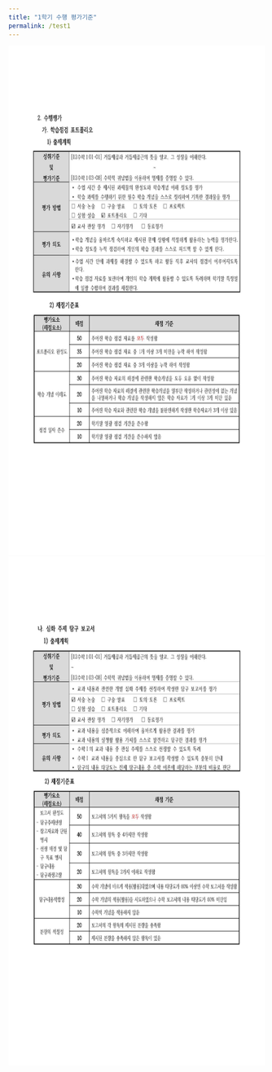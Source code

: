 ```yaml
---
title: "1학기 수행 평가기준"
permalink: /test1
---
```

<img  width="600" height="1000" max-width="100%" src="/assets/11.jpg"/>
<img  width="600" height="1000" max-width="100%" src="/assets/22.jpg"/>